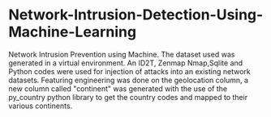# Network-Intrusion-Detection-Using-Machine-Learning

Network Intrusion Prevention using Machine. The dataset used was generated in a virtual environment. An ID2T, Zenmap Nmap,Sqlite and Python codes were used for injection of attacks into an existing network datasets.
Featuring engineering was done on the geolocation column, a new column called "continent" was generated with the use of the py_country python library to get the country codes and mapped to their various continents.
